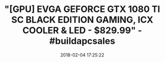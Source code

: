 ---
title: >-
  "[GPU] EVGA GEFORCE GTX 1080 TI SC BLACK EDITION GAMING, ICX COOLER &AMP; LED
  - $829.99" - #buildapcsales
name: >-
  EVGA GeForce GTX 1080 Ti SC Black Edition GAMING, 11GB GDDR5X, iCX Cooler &
  LED, Optimized Airflow Design, Interlaced Pin Fin Graphics Card 11G-P4-6393-KR
date: '2018-02-04 17:25:22'
buy_now: >-
  https://www.amazon.com/EVGA-Optimized-Interlaced-Graphics-11G-P4-6393-KR/dp/B06Y11DFZ3?psc=1&SubscriptionId=AKIAIA5RBQIWQVTCUEUQ&tag=coldcutdeals-20&linkCode=xm2&camp=2025&creative=165953&creativeASIN=B06Y11DFZ3
description_markdown: >+
  EVGA GeForce GTX 1080 Ti SC Black Edition GAMING, 11GB GDDR5X, iCX Cooler &
  LED, Optimized Airflow Design, Interlaced Pin Fin Graphics Card 11G-P4-6393-KR

    - Real Base Clock: 1556 MHz/Real Boost Clock: 1670 MHz; Memory Detail: 11264MB GDDR5X

    - EVGA iCX Cooling - Delivering industry-leading cooling performance to your Graphics Card. Vulkan API

    - Redesigned cooling with L-shaped contact fins to improve contact surface area for better heat dissipation

    - New vented heatsink fin design and pin fins for optimized airflow. An available 6-pin PCI-E power connector and an available 8 pin PCI-E power connector

    - DX12 OSD Support with EVGA Precision XOC. Stream extreme GeForce GTX PC gaming experiences to portable device like NVIDIA SHIELD with super-smooth, low-latency performance

tweet_id_str: '960202635545542656'
price: $829.99
you_save: ''
asin: B06Y11DFZ3
image: 'https://images-na.ssl-images-amazon.com/images/I/518eCm%2BMQ0L.jpg'

---